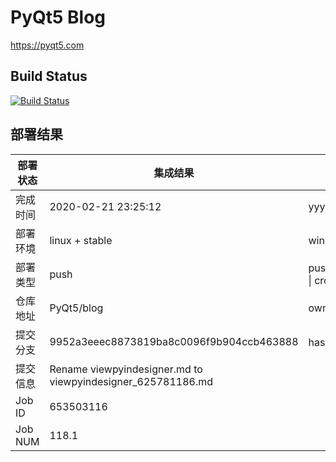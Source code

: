 # PyQt5 Blog

https://pyqt5.com

## Build Status

[![Build Status](https://www.travis-ci.org/PyQt5/blog.svg?branch=dev)](https://www.travis-ci.org/PyQt5/blog)

## 部署结果
部署状态 | 集成结果 | 参考值
---|---|---
完成时间 | 2020-02-21 23:25:12 | yyyy-mm-dd hh:mm:ss
部署环境 | linux + stable | window \| linux + stable
部署类型 | push | push \| pull_request \| api \| cron
仓库地址 | PyQt5/blog | owner_name/repo_name
提交分支 | 9952a3eeec8873819ba8c0096f9b904ccb463888 | hash 16位
提交信息 | Rename viewpyindesigner.md to viewpyindesigner_625781186.md |
Job ID   | 653503116 |
Job NUM  | 118.1 |
